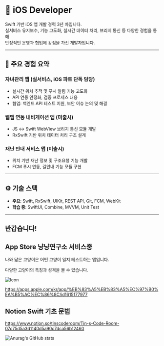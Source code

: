

<!--
**SongYG77/SongYG77** is a ✨ _special_ ✨ repository because its `README.md` (this file) appears on your GitHub profile.

Here are some ideas to get you started:

- 🔭 I’m currently working on ...
- 🌱 I’m currently learning ...
- 👯 I’m looking to collaborate on ...
- 🤔 I’m looking for help with ...
- 💬 Ask me about ...
- 📫 How to reach me: ...
- 😄 Pronouns: ...
- ⚡ Fun fact: ...
-->



# 👋 iOS Developer 

Swift 기반 iOS 앱 개발 경력 3년 차입니다.  
실서비스 유지보수, 기능 고도화, 실시간 데이터 처리, 브리지 통신 등 다양한 경험을 통해  
안정적인 운영과 협업에 강점을 가진 개발자입니다.

---

## 📱 주요 경험 요약

### 자녀관리 앱 (실서비스, iOS 파트 단독 담당)
- 실시간 위치 추적 및 푸시 알림 기능 고도화
- API 연동 안정화, 검증 프로세스 대응
- 협업: 백엔드 API 테스트 지원, 보안 이슈 논의 및 해결

### 웹앱 연동 내비게이션 앱 (미출시)
- JS ↔ Swift WebView 브리지 통신 모듈 개발
- RxSwift 기반 위치 데이터 처리 구조 설계

### 재난 안내 서비스 앱 (미출시)
- 위치 기반 재난 정보 및 구조요청 기능 개발
- FCM 푸시 연동, 길안내 기능 모듈 구현

---

## ⚙️ 기술 스택

- **주요**: Swift, RxSwift, UIKit, REST API, Git, FCM, WebKit  
- **학습 중**: SwiftUI, Combine, MVVM, Unit Test

---

## 반갑습니다!



  
## App Store 냥냥연구소 서비스중
나와 닮은 고양이은 어떤 고양이 일지 테스트하는 앱입니다.

다양한 고양이의 특징과 성격을 볼 수 있습니다.

![Icon](https://user-images.githubusercontent.com/66679164/160271829-05f0af81-f98e-4bb3-91a3-221e9a805dcb.png)


https://apps.apple.com/kr/app/%EB%83%A5%EB%83%A5%EC%97%B0%EA%B5%AC%EC%86%8C/id1615177977


## Notion Swift 기초 문법
https://www.notion.so/tinscoderoom/Tin-s-Code-Room-07c75d5a3d1140d5a90c7dca56b12460

![Anurag's GitHub stats](https://github-readme-stats.vercel.app/api?username=SongYG77&show_icons=true&theme=radical)
